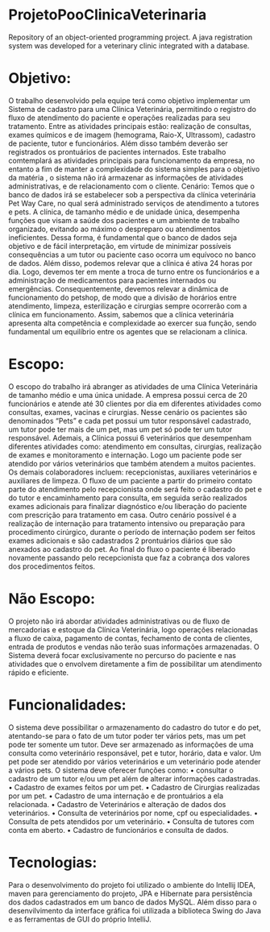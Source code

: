 # ProjetoPooClinicaVeterinaria
Repository of an object-oriented programming project. A java registration system was developed for a veterinary clinic integrated with a database.
# Objetivo:
O trabalho desenvolvido pela equipe terá como objetivo implementar um Sistema de cadastro para uma Clínica Veterinária, permitindo o registro do fluxo de atendimento do paciente e operações realizadas para seu tratamento. Entre as atividades principais estão: realização de consultas, exames químicos e de imagem (hemograma, Raio-X, Ultrassom), cadastro de paciente, tutor e funcionários. Além disso também deverão ser registrados os prontuários de pacientes internados.
Este trabalho comtemplará as atividades principais para funcionamento da empresa, no entanto a fim de manter a complexidade do sistema simples para o objetivo da matéria , o sistema não irá armazenar as informações de atividades administrativas, e de relacionamento com o cliente.
Cenário:
Temos que o banco de dados irá se estabelecer sob a perspectiva da clínica veterinária Pet Way Care, no qual será administrado serviços de atendimento a tutores e pets. A clínica, de tamanho médio e de unidade única, desempenha funções que visam a saúde dos pacientes e um ambiente de trabalho organizado, evitando ao máximo o despreparo ou atendimentos ineficientes. Dessa forma, é fundamental que o banco de dados seja objetivo e de fácil interpretação, em virtude de minimizar possíveis consequências a um tutor ou paciente caso ocorra um equívoco no banco de dados.
Além disso, podemos relevar que a clínica é ativa 24 horas por dia. Logo, devemos ter em mente a troca de turno entre os funcionários e a administração de medicamentos para pacientes internados ou emergências. Consequentemente, devemos relevar a dinâmica de funcionamento do petshop, de modo que a divisão de horários entre atendimento, limpeza, esterilização e cirurgias sempre ocorrerão com a clínica em funcionamento. Assim, sabemos que a clínica veterinária apresenta alta competência e complexidade ao exercer sua função, sendo fundamental um equilíbrio entre os agentes que se relacionam a clínica.
# Escopo:
O escopo do trabalho irá abranger as atividades de uma Clínica Veterinária de tamanho médio e uma única unidade. A empresa possui cerca de 20 funcionários e atende até 30 clientes por dia em diferentes atividades como consultas, exames, vacinas e cirurgias. Nesse cenário os pacientes são denominados “Pets” e cada pet possui um tutor responsável cadastrado, um tutor pode ter mais de um pet, mas um pet só pode ter um tutor responsável.
Ademais, a Clínica possui 6 veterinários que desempenham diferentes atividades como: atendimento em consultas, cirurgias, realização de exames e monitoramento e
internação. Logo um paciente pode ser atendido por vários veterinários que também atendem a muitos pacientes. Os demais colaboradores incluem: recepcionistas, auxiliares veterinários e auxiliares de limpeza.
O fluxo de um paciente a partir do primeiro contato parte do atendimento pelo recepcionista onde será feito o cadastro do pet e do tutor e encaminhamento para consulta, em seguida serão realizados exames adicionais para finalizar diagnóstico e/ou liberação do paciente com prescrição para tratamento em casa. Outro cenário possível é a realização de internação para tratamento intensivo ou preparação para procedimento cirúrgico, durante o período de internação podem ser feitos exames adicionais e são cadastrados 2 prontuários diários que são anexados ao cadastro do pet.
Ao final do fluxo o paciente é liberado novamente passando pelo recepcionista que faz a cobrança dos valores dos procedimentos feitos.
# Não Escopo:
O projeto não irá abordar atividades administrativas ou de fluxo de mercadorias e estoque da Clínica Veterinária, logo operações relacionadas a fluxo de caixa, pagamento de contas, fechamento de conta de clientes, entrada de produtos e vendas não terão suas informações armazenadas. O Sistema deverá focar exclusivamente no percurso do paciente e nas atividades que o envolvem diretamente a fim de possibilitar um atendimento rápido e eficiente.
# Funcionalidades:
O sistema deve possibilitar o armazenamento do cadastro do tutor e do pet, atentando-se para o fato de um tutor poder ter vários pets, mas um pet pode ter somente um tutor. Deve ser armazenado as informações de uma consulta como veterinário responsável, pet e tutor, horário, data e valor. Um pet pode ser atendido por vários veterinários e um veterinário pode atender a vários pets.
O sistema deve oferecer funções como:
• consultar o cadastro de um tutor e/ou um pet além de alterar informações cadastradas.
• Cadastro de exames feitos por um pet.
• Cadastro de Cirurgias realizadas por um pet.
• Cadastro de uma internação e de prontuários a ela relacionada.
• Cadastro de Veterinários e alteração de dados dos veterinários.
• Consulta de veterinários por nome, cpf ou especialidades.
• Consulta de pets atendidos por um veterinário.
• Consulta de tutores com conta em aberto.
• Cadastro de funcionários e consulta de dados.
# Tecnologias:
Para o desenvolvimento do projeto foi utilizado o ambiente do Intellij IDEA, maven para gerenciamento do projeto, JPA e Hibernate para persistência dos dados cadastrados em um banco de dados MySQL. Além disso para o desenvilvimento da interface gráfica foi utilizada a biblioteca Swing do Java e as ferramentas de GUI do próprio IntelliJ.
